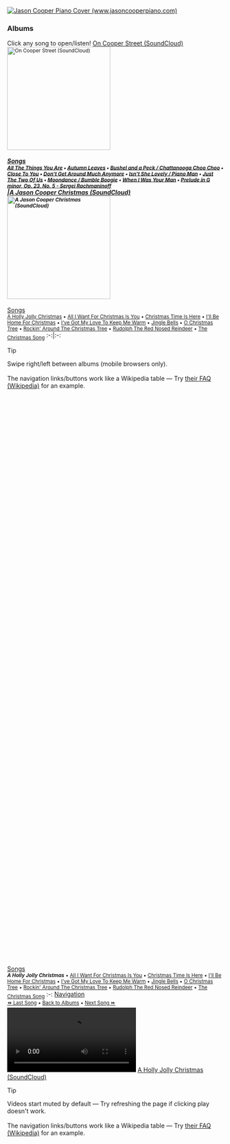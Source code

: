 <a href="https://www.jasoncooperpiano.com"><img src="https://github.com/user-attachments/assets/de1dc0ea-97a3-40aa-a027-ad44b7af9302" alt="Jason Cooper Piano Cover (www.jasoncooperpiano.com)"></a>
### Albums
Click any song to open/listen!
[On Cooper Street (SoundCloud)](https://soundcloud.com/jasoncooperpiano/sets/oncooperstreet?si=fcbfbf98b6b3425ab954d63016038917&utm_source=clipboard&utm_medium=text&utm_campaign=social_sharing)<br/><sub><a href="https://soundcloud.com/jasoncooperpiano/sets/oncooperstreet?si=fcbfbf98b6b3425ab954d63016038917&utm_source=clipboard&utm_medium=text&utm_campaign=social_sharing"><img src="https://github.com/user-attachments/assets/687f88f0-46ca-47cd-8238-8a55642fe7be" alt="On Cooper Street (SoundCloud)" style="width:240px;height:240px;"></a></sub><br/><sup>_______________________________________________</sup><br/><ins>Songs</ins><br/><sub>[All The Things You Are](#all-the-things-you-are) • [Autumn Leaves](#autumn-leaves) • [Bushel and a Peck / Chattanooga Choo Choo](#bushel-and-a-peck-chattanooga-choo-choo) • [Close To You](#close-to-you) • [Don't Get Around Much Anymore](#dont-get-around-much-anymore) • [Isn't She Lovely / Piano Man](#isnt-she-lovely-piano-man) • [Just The Two Of Us](#just-the-two-of-us) • [Moondance / Bumble Boogie](#moondance-bumble-boogie) • [When I Was Your Man](#when-i-was-your-man) • [Prelude in G minor, Op. 23, No. 5 - Sergei Rachmaninoff](#rachmaninoff)</sub><br/>|[A Jason Cooper Christmas (SoundCloud)](https://soundcloud.com/jasoncooperpiano/sets/ajasoncooperchristmas?si=ef5b0c1a4bb44e05855c37c80a20ac9a&utm_source=clipboard&utm_medium=text&utm_campaign=social_sharing)<br/><sub><a href="https://soundcloud.com/jasoncooperpiano/sets/ajasoncooperchristmas?si=ef5b0c1a4bb44e05855c37c80a20ac9a&utm_source=clipboard&utm_medium=text&utm_campaign=social_sharing"><img src="https://github.com/user-attachments/assets/2e508715-ea33-43ec-9d67-68cd13c35f2a" alt="A Jason Cooper Christmas (SoundCloud)" style="width:240px;height:240px;"></a></sub><br/><sup>_______________________________________________</sup><br/><ins>Songs</ins><br/><sub>[A Holly Jolly Christmas](#a-holly-jolly-christmas) • [All I Want For Christmas Is You](#all-i-want-for-christmas-is-you) • [Christmas Time Is Here](#christmas-time-is-here) • [I'll Be Home For Christmas](#ill-be-home-for-christmas) • [I've Got My Love To Keep Me Warm](#ive-got-my-love-to-keep-me-warm) • [Jingle Bells](#jingle-bells) • [O Christmas Tree](#o-christmas-tree) • [Rockin' Around The Christmas Tree](#rockin-around-the-christmas-tree) • [Rudolph The Red Nosed Reindeer](#rudolph-the-red-nosed-reindeer) • [The Christmas Song](#the-christmas-song)</sub>
:-:|:-:

> [!TIP]
> Swipe right/left between albums (mobile browsers only).<br/><br/>The navigation links/buttons work like a Wikipedia table — Try [their FAQ (Wikipedia)](https://en.wikipedia.org/wiki/Wikipedia:FAQ) for an example.

<br/><br/><br/><br/><br/><br/><br/><br/><br/><br/><br/><br/><br/><br/><br/><br/><br/><br/><br/><br/><br/><br/><br/><br/><br/><br/><br/><br/><br/><br/><br/><br/><br/><br/><br/><br/><br/><br/><br/><br/><br/><br/><br/><br/><br/><br/><br/><br/><br/><br/><br/><br/><br/><br/><br/><br/><br/><br/><br/><br/><br/><br/><br/><br/><br/><br/><br/><br/><br/><br/><br/><br/><br/><br/><br/><br/><br/><br/>
<a name="a-holly-jolly-christmas"></a><ins>Songs</ins><br/><sub>***A Holly Jolly Christmas*** • [All I Want For Christmas Is You](#all-i-want-for-christmas-is-you) • [Christmas Time Is Here](#christmas-time-is-here) • [I'll Be Home For Christmas](#ill-be-home-for-christmas) • [I've Got My Love To Keep Me Warm](#ive-got-my-love-to-keep-me-warm) • [Jingle Bells](#jingle-bells) • [O Christmas Tree](#o-christmas-tree) • [Rockin' Around The Christmas Tree](#rockin-around-the-christmas-tree) • [Rudolph The Red Nosed Reindeer](#rudolph-the-red-nosed-reindeer) • [The Christmas Song](#the-christmas-song)</sub>
:-:
<ins>Navigation</ins><br/><sub>[:rewind: Last Song](#the-christmas-song) • [Back to Albums](#albums) • [Next Song :fast_forward:](#all-i-want-for-christmas-is-you)</sub><br/><video src='https://github.com/user-attachments/assets/c2ef5102-6511-49ec-aaaa-11134c63692a'></video>
[A Holly Jolly Christmas (SoundCloud)](https://soundcloud.com/jasoncooperpiano/a-holly-jolly-christmas?in=jasoncooperpiano/sets/ajasoncooperchristmas&si=0ec70b1fc5c34dbb8e876b60ff0118a6&utm_source=clipboard&utm_medium=text&utm_campaign=social_sharing)

> [!TIP]
> Videos start muted by default — Try refreshing the page if clicking play doesn't work.<br/><br/>The navigation links/buttons work like a Wikipedia table — Try [their FAQ (Wikipedia)](https://en.wikipedia.org/wiki/Wikipedia:FAQ) for an example.

<br/><br/><br/><br/><br/><br/><br/><br/><br/><br/><br/><br/><br/><br/><br/><br/><br/><br/><br/><br/><br/><br/><br/><br/><br/><br/><br/><br/><br/><br/><br/><br/><br/><br/><br/><br/><br/><br/><br/><br/><br/><br/><br/><br/><br/><br/><br/><br/><br/><br/><br/><br/><br/><br/><br/><br/><br/><br/><br/><br/><br/><br/><br/><br/><br/><br/><br/><br/><br/><br/><br/><br/><br/><br/><br/><br/><br/><br/>
<a name="all-i-want-for-christmas-is-you"></a><ins>Songs</ins><br/><sub>[A Holly Jolly Christmas](#a-holly-jolly-christmas) • ***All I Want For Christmas Is You*** • [Christmas Time Is Here](#christmas-time-is-here) • [I'll Be Home For Christmas](#ill-be-home-for-christmas) • [I've Got My Love To Keep Me Warm](#ive-got-my-love-to-keep-me-warm) • [Jingle Bells](#jingle-bells) • [O Christmas Tree](#o-christmas-tree) • [Rockin' Around The Christmas Tree](#rockin-around-the-christmas-tree) • [Rudolph The Red Nosed Reindeer](#rudolph-the-red-nosed-reindeer) • [The Christmas Song](#the-christmas-song)</sub>
:-:
<ins>Navigation</ins><br/><sub>[:rewind: Last Song](#a-holly-jolly-christmas) • [Back to Albums](#albums) • [Next Song :fast_forward:](#christmas-time-is-here)</sub><br/><video src='https://github.com/user-attachments/assets/56ff5712-cb74-453f-ad19-134d5ca39e8f'></video>
[All I Want For Christmas Is You (SoundCloud)](https://soundcloud.com/jasoncooperpiano/all-i-want-for-christmas-is-you?in=jasoncooperpiano/sets/ajasoncooperchristmas&si=5a3f4a6889854e8db869e38a70898ddb&utm_source=clipboard&utm_medium=text&utm_campaign=social_sharing)

> [!TIP]
> Videos start muted by default — Try refreshing the page if clicking play doesn't work.<br/><br/>The navigation links/buttons work like a Wikipedia table — Try [their FAQ (Wikipedia)](https://en.wikipedia.org/wiki/Wikipedia:FAQ) for an example.

<br/><br/><br/><br/><br/><br/><br/><br/><br/><br/><br/><br/><br/><br/><br/><br/><br/><br/><br/><br/><br/><br/><br/><br/><br/><br/><br/><br/><br/><br/><br/><br/><br/><br/><br/><br/><br/><br/><br/><br/><br/><br/><br/><br/><br/><br/><br/><br/><br/><br/><br/><br/><br/><br/><br/><br/><br/><br/><br/><br/><br/><br/><br/><br/><br/><br/><br/><br/><br/><br/><br/><br/><br/><br/><br/><br/><br/><br/>
<a name="christmas-time-is-here"></a><ins>Songs</ins><br/><sub>[A Holly Jolly Christmas](#a-holly-jolly-christmas) • [All I Want For Christmas Is You](#all-i-want-for-christmas-is-you) • ***Christmas Time Is Here*** • [I'll Be Home For Christmas](#ill-be-home-for-christmas) • [I've Got My Love To Keep Me Warm](#ive-got-my-love-to-keep-me-warm) • [Jingle Bells](#jingle-bells) • [O Christmas Tree](#o-christmas-tree) • [Rockin' Around The Christmas Tree](#rockin-around-the-christmas-tree) • [Rudolph The Red Nosed Reindeer](#rudolph-the-red-nosed-reindeer) • [The Christmas Song](#the-christmas-song)</sub>
:-:
<ins>Navigation</ins><br/><sub>[:rewind: Last Song](#all-i-want-for-christmas-is-you) • [Back to Albums](#albums) • [Next Song :fast_forward:](#ill-be-home-for-christmas)</sub><br/><video src='https://github.com/user-attachments/assets/fdf24635-69c3-4cb2-bd01-3ed6889d2af7'></video>
[Christmas Time Is Here (SoundCloud)](https://soundcloud.com/jasoncooperpiano/christmas-time-is-here?in=jasoncooperpiano/sets/ajasoncooperchristmas&si=4801298bc61e46ff98dd4e9991f07f1e&utm_source=clipboard&utm_medium=text&utm_campaign=social_sharing)

> [!TIP]
> Videos start muted by default — Try refreshing the page if clicking play doesn't work.<br/><br/>The navigation links/buttons work like a Wikipedia table — Try [their FAQ (Wikipedia)](https://en.wikipedia.org/wiki/Wikipedia:FAQ) for an example.

<br/><br/><br/><br/><br/><br/><br/><br/><br/><br/><br/><br/><br/><br/><br/><br/><br/><br/><br/><br/><br/><br/><br/><br/><br/><br/><br/><br/><br/><br/><br/><br/><br/><br/><br/><br/><br/><br/><br/><br/><br/><br/><br/><br/><br/><br/><br/><br/><br/><br/><br/><br/><br/><br/><br/><br/><br/><br/><br/><br/><br/><br/><br/><br/><br/><br/><br/><br/><br/><br/><br/><br/><br/><br/><br/><br/><br/><br/>
<a name="ill-be-home-for-christmas"></a><ins>Songs</ins><br/><sub>[A Holly Jolly Christmas](#a-holly-jolly-christmas) • [All I Want For Christmas Is You](#all-i-want-for-christmas-is-you) • [Christmas Time Is Here](#christmas-time-is-here) • ***I'll Be Home For Christmas*** • [I've Got My Love To Keep Me Warm](#ive-got-my-love-to-keep-me-warm) • [Jingle Bells](#jingle-bells) • [O Christmas Tree](#o-christmas-tree) • [Rockin' Around The Christmas Tree](#rockin-around-the-christmas-tree) • [Rudolph The Red Nosed Reindeer](#rudolph-the-red-nosed-reindeer) • [The Christmas Song](#the-christmas-song)</sub>
:-:
<ins>Navigation</ins><br/><sub>[:rewind: Last Song](#christmas-time-is-here) • [Back to Albums](#albums) • [Next Song :fast_forward:](#ive-got-my-love-to-keep-me-warm)</sub><br/><video src='https://github.com/user-attachments/assets/3ff109f0-bb0d-4628-9771-3026ab102169'></video>
[I'll Be Home For Christmas (SoundCloud)](https://soundcloud.com/jasoncooperpiano/ill-be-home-for-christmas?in=jasoncooperpiano/sets/ajasoncooperchristmas&si=063114f072e344c09b4aa560ca01b970&utm_source=clipboard&utm_medium=text&utm_campaign=social_sharing)

> [!TIP]
> Videos start muted by default — Try refreshing the page if clicking play doesn't work.<br/><br/>The navigation links/buttons work like a Wikipedia table — Try [their FAQ (Wikipedia)](https://en.wikipedia.org/wiki/Wikipedia:FAQ) for an example.

<br/><br/><br/><br/><br/><br/><br/><br/><br/><br/><br/><br/><br/><br/><br/><br/><br/><br/><br/><br/><br/><br/><br/><br/><br/><br/><br/><br/><br/><br/><br/><br/><br/><br/><br/><br/><br/><br/><br/><br/><br/><br/><br/><br/><br/><br/><br/><br/><br/><br/><br/><br/><br/><br/><br/><br/><br/><br/><br/><br/><br/><br/><br/><br/><br/><br/><br/><br/><br/><br/><br/><br/><br/><br/><br/><br/><br/><br/>
<a name="ive-got-my-love-to-keep-me-warm"></a><ins>Songs</ins><br/><sub>[A Holly Jolly Christmas](#a-holly-jolly-christmas) • [All I Want For Christmas Is You](#all-i-want-for-christmas-is-you) • [Christmas Time Is Here](#christmas-time-is-here) • [I'll Be Home For Christmas](#ill-be-home-for-christmas) • ***I've Got My Love To Keep Me Warm*** • [Jingle Bells](#jingle-bells) • [O Christmas Tree](#o-christmas-tree) • [Rockin' Around The Christmas Tree](#rockin-around-the-christmas-tree) • [Rudolph The Red Nosed Reindeer](#rudolph-the-red-nosed-reindeer) • [The Christmas Song](#the-christmas-song)</sub>
:-:
<ins>Navigation</ins><br/><sub>[:rewind: Last Song](#ill-be-home-for-christmas) • [Back to Albums](#albums) • [Next Song :fast_forward:](#jingle-bells)</sub><br/><video src='https://github.com/user-attachments/assets/d403c14f-9fe7-4fa9-aa1f-7e4d1b62ce9d'></video>
[I've Got My Love To Keep Me Warm (SoundCloud)](https://soundcloud.com/jasoncooperpiano/ive-got-my-love-to-keep-me-warm?in=jasoncooperpiano/sets/ajasoncooperchristmas&si=712cdb3e912046c986e7f8c508a49c5a&utm_source=clipboard&utm_medium=text&utm_campaign=social_sharing)

> [!TIP]
> Videos start muted by default — Try refreshing the page if clicking play doesn't work.<br/><br/>The navigation links/buttons work like a Wikipedia table — Try [their FAQ (Wikipedia)](https://en.wikipedia.org/wiki/Wikipedia:FAQ) for an example.

<br/><br/><br/><br/><br/><br/><br/><br/><br/><br/><br/><br/><br/><br/><br/><br/><br/><br/><br/><br/><br/><br/><br/><br/><br/><br/><br/><br/><br/><br/><br/><br/><br/><br/><br/><br/><br/><br/><br/><br/><br/><br/><br/><br/><br/><br/><br/><br/><br/><br/><br/><br/><br/><br/><br/><br/><br/><br/><br/><br/><br/><br/><br/><br/><br/><br/><br/><br/><br/><br/><br/><br/><br/><br/><br/><br/><br/><br/>
<a name="jingle-bells"></a><ins>Songs</ins><br/><sub>[A Holly Jolly Christmas](#a-holly-jolly-christmas) • [All I Want For Christmas Is You](#all-i-want-for-christmas-is-you) • [Christmas Time Is Here](#christmas-time-is-here) • [I'll Be Home For Christmas](#ill-be-home-for-christmas) • [I've Got My Love To Keep Me Warm](#ive-got-my-love-to-keep-me-warm) • ***Jingle Bells*** • [O Christmas Tree](#o-christmas-tree) • [Rockin' Around The Christmas Tree](#rockin-around-the-christmas-tree) • [Rudolph The Red Nosed Reindeer](#rudolph-the-red-nosed-reindeer) • [The Christmas Song](#the-christmas-song)</sub>
:-:
<ins>Navigation</ins><br/><sub>[:rewind: Last Song](#ive-got-my-love-to-keep-me-warm) • [Back to Albums](#albums) • [Next Song :fast_forward:](#o-christmas-tree)</sub><br/><video src='https://github.com/user-attachments/assets/5d422d25-9203-4d19-8668-a74b4c071882'></video>
[Jingle Bells (SoundCloud)](https://soundcloud.com/jasoncooperpiano/jingle-bells?in=jasoncooperpiano/sets/ajasoncooperchristmas&si=1cce4d09a22745009ebe38d6707046f3&utm_source=clipboard&utm_medium=text&utm_campaign=social_sharing)

> [!TIP]
> Videos start muted by default — Try refreshing the page if clicking play doesn't work.<br/><br/>The navigation links/buttons work like a Wikipedia table — Try [their FAQ (Wikipedia)](https://en.wikipedia.org/wiki/Wikipedia:FAQ) for an example.

<br/><br/><br/><br/><br/><br/><br/><br/><br/><br/><br/><br/><br/><br/><br/><br/><br/><br/><br/><br/><br/><br/><br/><br/><br/><br/><br/><br/><br/><br/><br/><br/><br/><br/><br/><br/><br/><br/><br/><br/><br/><br/><br/><br/><br/><br/><br/><br/><br/><br/><br/><br/><br/><br/><br/><br/><br/><br/><br/><br/><br/><br/><br/><br/><br/><br/><br/><br/><br/><br/><br/><br/><br/><br/><br/><br/><br/><br/>
<a name="o-christmas-tree"></a><ins>Songs</ins><br/><sub>[A Holly Jolly Christmas](#a-holly-jolly-christmas) • [All I Want For Christmas Is You](#all-i-want-for-christmas-is-you) • [Christmas Time Is Here](#christmas-time-is-here) • [I'll Be Home For Christmas](#ill-be-home-for-christmas) • [I've Got My Love To Keep Me Warm](#ive-got-my-love-to-keep-me-warm) • [Jingle Bells](#jingle-bells) • ***O Christmas Tree*** • [Rockin' Around The Christmas Tree](#rockin-around-the-christmas-tree) • [Rudolph The Red Nosed Reindeer](#rudolph-the-red-nosed-reindeer) • [The Christmas Song](#the-christmas-song)</sub>
:-:
<ins>Navigation</ins><br/><sub>[:rewind: Last Song](#jingle-bells) • [Back to Albums](#albums) • [Next Song :fast_forward:](#rockin-around-the-christmas-tree)</sub><br/><video src='https://github.com/user-attachments/assets/df98555e-9ae1-43a6-a043-3719cc046511'></video>
[O Christmas Tree (SoundCloud)](https://soundcloud.com/jasoncooperpiano/o-christmas-tree?in=jasoncooperpiano/sets/ajasoncooperchristmas&si=3d78226dc8a8435ab6ecb262362e8be0&utm_source=clipboard&utm_medium=text&utm_campaign=social_sharing)

> [!TIP]
> Videos start muted by default — Try refreshing the page if clicking play doesn't work.<br/><br/>The navigation links/buttons work like a Wikipedia table — Try [their FAQ (Wikipedia)](https://en.wikipedia.org/wiki/Wikipedia:FAQ) for an example.

<br/><br/><br/><br/><br/><br/><br/><br/><br/><br/><br/><br/><br/><br/><br/><br/><br/><br/><br/><br/><br/><br/><br/><br/><br/><br/><br/><br/><br/><br/><br/><br/><br/><br/><br/><br/><br/><br/><br/><br/><br/><br/><br/><br/><br/><br/><br/><br/><br/><br/><br/><br/><br/><br/><br/><br/><br/><br/><br/><br/><br/><br/><br/><br/><br/><br/><br/><br/><br/><br/><br/><br/><br/><br/><br/><br/><br/><br/>
<a name="rockin-around-the-christmas-tree"></a><ins>Songs</ins><br/><sub>[A Holly Jolly Christmas](#a-holly-jolly-christmas) • [All I Want For Christmas Is You](#all-i-want-for-christmas-is-you) • [Christmas Time Is Here](#christmas-time-is-here) • [I'll Be Home For Christmas](#ill-be-home-for-christmas) • [I've Got My Love To Keep Me Warm](#ive-got-my-love-to-keep-me-warm) • [Jingle Bells](#jingle-bells) • [O Christmas Tree](#o-christmas-tree) • ***Rockin' Around The Christmas Tree*** • [Rudolph The Red Nosed Reindeer](#rudolph-the-red-nosed-reindeer) • [The Christmas Song](#the-christmas-song)</sub>
:-:
<ins>Navigation</ins><br/><sub>[:rewind: Last Song](#o-christmas-tree) • [Back to Albums](#albums) • [Next Song :fast_forward:](#rudolph-the-red-nosed-reindeer)</sub><br/><video src='https://github.com/user-attachments/assets/df30b815-8ad8-45c4-a4b6-00ee61667d74'></video>
[Rockin' Around The Christmas Tree (SoundCloud)](https://soundcloud.com/jasoncooperpiano/rockin-around-the-christmas-tree?in=jasoncooperpiano/sets/ajasoncooperchristmas&si=04aaadf2be52422383653dd65c5ff6f0&utm_source=clipboard&utm_medium=text&utm_campaign=social_sharing)

> [!TIP]
> Videos start muted by default — Try refreshing the page if clicking play doesn't work.<br/><br/>The navigation links/buttons work like a Wikipedia table — Try [their FAQ (Wikipedia)](https://en.wikipedia.org/wiki/Wikipedia:FAQ) for an example.

<br/><br/><br/><br/><br/><br/><br/><br/><br/><br/><br/><br/><br/><br/><br/><br/><br/><br/><br/><br/><br/><br/><br/><br/><br/><br/><br/><br/><br/><br/><br/><br/><br/><br/><br/><br/><br/><br/><br/><br/><br/><br/><br/><br/><br/><br/><br/><br/><br/><br/><br/><br/><br/><br/><br/><br/><br/><br/><br/><br/><br/><br/><br/><br/><br/><br/><br/><br/><br/><br/><br/><br/><br/><br/><br/><br/><br/><br/>
<a name="rudolph-the-red-nosed-reindeer"></a><ins>Songs</ins><br/><sub>[A Holly Jolly Christmas](#a-holly-jolly-christmas) • [All I Want For Christmas Is You](#all-i-want-for-christmas-is-you) • [Christmas Time Is Here](#christmas-time-is-here) • [I'll Be Home For Christmas](#ill-be-home-for-christmas) • [I've Got My Love To Keep Me Warm](#ive-got-my-love-to-keep-me-warm) • [Jingle Bells](#jingle-bells) • [O Christmas Tree](#o-christmas-tree) • [Rockin' Around The Christmas Tree](#rockin-around-the-christmas-tree) • ***Rudolph The Red Nosed Reindeer*** • [The Christmas Song](#the-christmas-song)</sub>
:-:
<ins>Navigation</ins><br/><sub>[:rewind: Last Song](#rockin-around-the-christmas-tree) • [Back to Albums](#albums) • [Next Song :fast_forward:](#the-christmas-song)</sub><br/><video src='https://github.com/user-attachments/assets/893d8555-b281-4230-9b61-63f859c3dfe2'></video>
[Rudolph The Red Nosed Reindeer (SoundCloud)](https://soundcloud.com/jasoncooperpiano/rudolph-the-red-nosed-reindeer?in=jasoncooperpiano/sets/ajasoncooperchristmas&si=0d8d93f53fb8491591636b50e1b30274&utm_source=clipboard&utm_medium=text&utm_campaign=social_sharing)

> [!TIP]
> Videos start muted by default — Try refreshing the page if clicking play doesn't work.<br/><br/>The navigation links/buttons work like a Wikipedia table — Try [their FAQ (Wikipedia)](https://en.wikipedia.org/wiki/Wikipedia:FAQ) for an example.

<br/><br/><br/><br/><br/><br/><br/><br/><br/><br/><br/><br/><br/><br/><br/><br/><br/><br/><br/><br/><br/><br/><br/><br/><br/><br/><br/><br/><br/><br/><br/><br/><br/><br/><br/><br/><br/><br/><br/><br/><br/><br/><br/><br/><br/><br/><br/><br/><br/><br/><br/><br/><br/><br/><br/><br/><br/><br/><br/><br/><br/><br/><br/><br/><br/><br/><br/><br/><br/><br/><br/><br/><br/><br/><br/><br/><br/><br/>
<a name="the-christmas-song"></a><ins>Songs</ins><br/><sub>[A Holly Jolly Christmas](#a-holly-jolly-christmas) • [All I Want For Christmas Is You](#all-i-want-for-christmas-is-you) • [Christmas Time Is Here](#christmas-time-is-here) • [I'll Be Home For Christmas](#ill-be-home-for-christmas) • [I've Got My Love To Keep Me Warm](#ive-got-my-love-to-keep-me-warm) • [Jingle Bells](#jingle-bells) • [O Christmas Tree](#o-christmas-tree) • [Rockin' Around The Christmas Tree](#rockin-around-the-christmas-tree) • [Rudolph The Red Nosed Reindeer](#rudolph-the-red-nosed-reindeer) • ***The Christmas Song***</sub>
:-:
<ins>Navigation</ins><br/><sub>[:rewind: Last Song](#rudolph-the-red-nosed-reindeer) • [Back to Albums](#albums) • [Next Song :fast_forward:](#a-holly-jolly-christmas)</sub><br/><video src='https://github.com/user-attachments/assets/584cce1c-337f-4196-ae44-e8d18fbc4915'></video>
[The Christmas Song (SoundCloud)](https://soundcloud.com/jasoncooperpiano/the-christmas-song?in=jasoncooperpiano/sets/ajasoncooperchristmas&si=fada607297284968a22df33eb6ba098c&utm_source=clipboard&utm_medium=text&utm_campaign=social_sharing)

> [!TIP]
> Videos start muted by default — Try refreshing the page if clicking play doesn't work.<br/><br/>The navigation links/buttons work like a Wikipedia table — Try [their FAQ (Wikipedia)](https://en.wikipedia.org/wiki/Wikipedia:FAQ) for an example.

<br/><br/><br/><br/><br/><br/><br/><br/><br/><br/><br/><br/><br/><br/><br/><br/><br/><br/><br/><br/><br/><br/><br/><br/><br/><br/><br/><br/><br/><br/><br/><br/><br/><br/><br/><br/><br/><br/><br/><br/><br/><br/><br/><br/><br/><br/><br/><br/><br/><br/><br/><br/><br/><br/><br/><br/><br/><br/><br/><br/><br/><br/><br/><br/><br/><br/><br/><br/><br/><br/><br/><br/><br/><br/><br/><br/><br/><br/>
<a name="all-the-things-you-are"></a><ins>Songs</ins><br/><sub>***All The Things You Are*** • [Autumn Leaves](#autumn-leaves) • [Bushel and a Peck / Chattanooga Choo Choo](#bushel-and-a-peck-chattanooga-choo-choo) • [Close To You](#close-to-you) • [Don't Get Around Much Anymore](#dont-get-around-much-anymore) • [Isn't She Lovely / Piano Man](#isnt-she-lovely-piano-man) • [Just The Two Of Us](#just-the-two-of-us) • [Moondance / Bumble Boogie](#moondance-bumble-boogie) • [When I Was Your Man](#when-i-was-your-man) • [Prelude in G minor, Op. 23, No. 5 - Sergei Rachmaninoff](#rachmaninoff)</sub>
:-:
<ins>Navigation</ins><br/><sub>[:rewind: Last Song](#rachmaninoff) • [Back to Albums](#albums) • [Next Song :fast_forward:](#autumn-leaves)</sub><br/><video src='https://github.com/user-attachments/assets/dc2b410f-957a-436b-98d0-12bc27f91a72'></video>
[All The Things You Are (SoundCloud)](https://soundcloud.com/jasoncooperpiano/all-the-things-you-are?in=jasoncooperpiano/sets/oncooperstreet&si=36c19395abbf498c8ea4e92fee684842&utm_source=clipboard&utm_medium=text&utm_campaign=social_sharing)

> [!TIP]
> Videos start muted by default — Try refreshing the page if clicking play doesn't work.<br/><br/>The navigation links/buttons work like a Wikipedia table — Try [their FAQ (Wikipedia)](https://en.wikipedia.org/wiki/Wikipedia:FAQ) for an example.

<br/><br/><br/><br/><br/><br/><br/><br/><br/><br/><br/><br/><br/><br/><br/><br/><br/><br/><br/><br/><br/><br/><br/><br/><br/><br/><br/><br/><br/><br/><br/><br/><br/><br/><br/><br/><br/><br/><br/><br/><br/><br/><br/><br/><br/><br/><br/><br/><br/><br/><br/><br/><br/><br/><br/><br/><br/><br/><br/><br/><br/><br/><br/><br/><br/><br/><br/><br/><br/><br/><br/><br/><br/><br/><br/><br/><br/><br/>
<a name="autumn-leaves"></a><ins>Songs</ins><br/><sub>[All The Things You Are](#all-the-things-you-are) • ***Autumn Leaves*** • [Bushel and a Peck / Chattanooga Choo Choo](#bushel-and-a-peck-chattanooga-choo-choo) • [Close To You](#close-to-you) • [Don't Get Around Much Anymore](#dont-get-around-much-anymore) • [Isn't She Lovely / Piano Man](#isnt-she-lovely-piano-man) • [Just The Two Of Us](#just-the-two-of-us) • [Moondance / Bumble Boogie](#moondance-bumble-boogie) • [When I Was Your Man](#when-i-was-your-man) • [Prelude in G minor, Op. 23, No. 5 - Sergei Rachmaninoff](#rachmaninoff)</sub>
:-:
<ins>Navigation</ins><br/><sub>[:rewind: Last Song](#all-the-things-you-are) • [Back to Albums](#albums) • [Next Song :fast_forward:](#bushel-and-a-peck-chattanooga-choo-choo)</sub><br/><video src='https://github.com/user-attachments/assets/6011599a-4487-49fa-a09b-60ec2ba0ca1a'></video>
[Autumn Leaves (SoundCloud)](https://soundcloud.com/jasoncooperpiano/autumn-leaves?in=jasoncooperpiano/sets/oncooperstreet&si=ff9b557154ba45eaa97e1d454468882e&utm_source=clipboard&utm_medium=text&utm_campaign=social_sharing)

> [!TIP]
> Videos start muted by default — Try refreshing the page if clicking play doesn't work.<br/><br/>The navigation links/buttons work like a Wikipedia table — Try [their FAQ (Wikipedia)](https://en.wikipedia.org/wiki/Wikipedia:FAQ) for an example.

<br/><br/><br/><br/><br/><br/><br/><br/><br/><br/><br/><br/><br/><br/><br/><br/><br/><br/><br/><br/><br/><br/><br/><br/><br/><br/><br/><br/><br/><br/><br/><br/><br/><br/><br/><br/><br/><br/><br/><br/><br/><br/><br/><br/><br/><br/><br/><br/><br/><br/><br/><br/><br/><br/><br/><br/><br/><br/><br/><br/><br/><br/><br/><br/><br/><br/><br/><br/><br/><br/><br/><br/><br/><br/><br/><br/><br/><br/>
<a name="bushel-and-a-peck-chattanooga-choo-choo"></a><ins>Songs</ins><br/><sub>[All The Things You Are](#all-the-things-you-are) • [Autumn Leaves](#autumn-leaves) • ***Bushel and a Peck / Chattanooga Choo Choo*** • [Close To You](#close-to-you) • [Don't Get Around Much Anymore](#dont-get-around-much-anymore) • [Isn't She Lovely / Piano Man](#isnt-she-lovely-piano-man) • [Just The Two Of Us](#just-the-two-of-us) • [Moondance / Bumble Boogie](#moondance-bumble-boogie) • [When I Was Your Man](#when-i-was-your-man) • [Prelude in G minor, Op. 23, No. 5 - Sergei Rachmaninoff](#rachmaninoff)</sub>
:-:
<ins>Navigation</ins><br/><sub>[:rewind: Last Song](#autumn-leaves) • [Back to Albums](#albums) • [Next Song :fast_forward:](#close-to-you)</sub><br/><video src='https://github.com/user-attachments/assets/2a2dde8f-970a-4c6e-9543-bdf75d048210'></video>
[Bushel and a Peck / Chattanooga Choo Choo (SoundCloud)](https://soundcloud.com/jasoncooperpiano/bushel-and-a-peck-chattanooga-choo-choo?in=jasoncooperpiano/sets/oncooperstreet&si=1facad5141654eaf92ff7d72dfd77e16&utm_source=clipboard&utm_medium=text&utm_campaign=social_sharing)

> [!TIP]
> Videos start muted by default — Try refreshing the page if clicking play doesn't work.<br/><br/>The navigation links/buttons work like a Wikipedia table — Try [their FAQ (Wikipedia)](https://en.wikipedia.org/wiki/Wikipedia:FAQ) for an example.

<br/><br/><br/><br/><br/><br/><br/><br/><br/><br/><br/><br/><br/><br/><br/><br/><br/><br/><br/><br/><br/><br/><br/><br/><br/><br/><br/><br/><br/><br/><br/><br/><br/><br/><br/><br/><br/><br/><br/><br/><br/><br/><br/><br/><br/><br/><br/><br/><br/><br/><br/><br/><br/><br/><br/><br/><br/><br/><br/><br/><br/><br/><br/><br/><br/><br/><br/><br/><br/><br/><br/><br/><br/><br/><br/><br/><br/><br/>
<a name="close-to-you"></a><ins>Songs</ins><br/><sub>[All The Things You Are](#all-the-things-you-are) • [Autumn Leaves](#autumn-leaves) • [Bushel and a Peck / Chattanooga Choo Choo](#bushel-and-a-peck-chattanooga-choo-choo) • ***Close To You*** • [Don't Get Around Much Anymore](#dont-get-around-much-anymore) • [Isn't She Lovely / Piano Man](#isnt-she-lovely-piano-man) • [Just The Two Of Us](#just-the-two-of-us) • [Moondance / Bumble Boogie](#moondance-bumble-boogie) • [When I Was Your Man](#when-i-was-your-man) • [Prelude in G minor, Op. 23, No. 5 - Sergei Rachmaninoff](#rachmaninoff)</sub>
:-:
<ins>Navigation</ins><br/><sub>[:rewind: Last Song](#bushel-and-a-peck-chattanooga-choo-choo) • [Back to Albums](#albums) • [Next Song :fast_forward:](#dont-get-around-much-anymore)</sub><br/><video src='https://github.com/user-attachments/assets/50451d06-e9bf-482d-8d1d-d6617de4c51b'></video>
[Close To You (SoundCloud)](https://soundcloud.com/jasoncooperpiano/close-to-you?in=jasoncooperpiano/sets/oncooperstreet&si=a13995cfe5af421688dd093d3f064a50&utm_source=clipboard&utm_medium=text&utm_campaign=social_sharing)

> [!TIP]
> Videos start muted by default — Try refreshing the page if clicking play doesn't work.<br/><br/>The navigation links/buttons work like a Wikipedia table — Try [their FAQ (Wikipedia)](https://en.wikipedia.org/wiki/Wikipedia:FAQ) for an example.

<br/><br/><br/><br/><br/><br/><br/><br/><br/><br/><br/><br/><br/><br/><br/><br/><br/><br/><br/><br/><br/><br/><br/><br/><br/><br/><br/><br/><br/><br/><br/><br/><br/><br/><br/><br/><br/><br/><br/><br/><br/><br/><br/><br/><br/><br/><br/><br/><br/><br/><br/><br/><br/><br/><br/><br/><br/><br/><br/><br/><br/><br/><br/><br/><br/><br/><br/><br/><br/><br/><br/><br/><br/><br/><br/><br/><br/><br/>
<a name="dont-get-around-much-anymore"></a><ins>Songs</ins><br/><sub>[All The Things You Are](#all-the-things-you-are) • [Autumn Leaves](#autumn-leaves) • [Bushel and a Peck / Chattanooga Choo Choo](#bushel-and-a-peck-chattanooga-choo-choo) • [Close To You](#close-to-you) • ***Don't Get Around Much Anymore*** • [Isn't She Lovely / Piano Man](#isnt-she-lovely-piano-man) • [Just The Two Of Us](#just-the-two-of-us) • [Moondance / Bumble Boogie](#moondance-bumble-boogie) • [When I Was Your Man](#when-i-was-your-man) • [Prelude in G minor, Op. 23, No. 5 - Sergei Rachmaninoff](#rachmaninoff)</sub>
:-:
<ins>Navigation</ins><br/><sub>[:rewind: Last Song](#close-to-you) • [Back to Albums](#albums) • [Next Song :fast_forward:](#isnt-she-lovely-piano-man)</sub><br/><video src='https://github.com/user-attachments/assets/2c82af8c-eb79-4a83-839e-e7e78adeeaff'></video>
[Don't Get Around Much Anymore (SoundCloud)](https://soundcloud.com/jasoncooperpiano/dont-get-around-much-anymore?in=jasoncooperpiano/sets/oncooperstreet&si=d3b78d98dbac4e968f4e46cafe784b9c&utm_source=clipboard&utm_medium=text&utm_campaign=social_sharing)

> [!TIP]
> Videos start muted by default — Try refreshing the page if clicking play doesn't work.<br/><br/>The navigation links/buttons work like a Wikipedia table — Try [their FAQ (Wikipedia)](https://en.wikipedia.org/wiki/Wikipedia:FAQ) for an example.

<br/><br/><br/><br/><br/><br/><br/><br/><br/><br/><br/><br/><br/><br/><br/><br/><br/><br/><br/><br/><br/><br/><br/><br/><br/><br/><br/><br/><br/><br/><br/><br/><br/><br/><br/><br/><br/><br/><br/><br/><br/><br/><br/><br/><br/><br/><br/><br/><br/><br/><br/><br/><br/><br/><br/><br/><br/><br/><br/><br/><br/><br/><br/><br/><br/><br/><br/><br/><br/><br/><br/><br/><br/><br/><br/><br/><br/><br/>
<a name="isnt-she-lovely-piano-man"></a><ins>Songs</ins><br/><sub>[All The Things You Are](#all-the-things-you-are) • [Autumn Leaves](#autumn-leaves) • [Bushel and a Peck / Chattanooga Choo Choo](#bushel-and-a-peck-chattanooga-choo-choo) • [Close To You](#close-to-you) • [Don't Get Around Much Anymore](#dont-get-around-much-anymore) • ***Isn't She Lovely / Piano Man*** • [Just The Two Of Us](#just-the-two-of-us) • [Moondance / Bumble Boogie](#moondance-bumble-boogie) • [When I Was Your Man](#when-i-was-your-man) • [Prelude in G minor, Op. 23, No. 5 - Sergei Rachmaninoff](#rachmaninoff)</sub>
:-:
<ins>Navigation</ins><br/><sub>[:rewind: Last Song](#dont-get-around-much-anymore) • [Back to Albums](#albums) • [Next Song :fast_forward:](#just-the-two-of-us)</sub><br/><video src='https://github.com/user-attachments/assets/b99567d5-997c-43cf-a695-819e03ce9d7b'></video>
[Isn't She Lovely / Piano Man (SoundCloud)](https://soundcloud.com/jasoncooperpiano/isnt-she-lovely-piano-man?in=jasoncooperpiano/sets/oncooperstreet&si=7d3783dc13ab4a6b9133c20c2dc3583b&utm_source=clipboard&utm_medium=text&utm_campaign=social_sharing)

> [!TIP]
> Videos start muted by default — Try refreshing the page if clicking play doesn't work.<br/><br/>The navigation links/buttons work like a Wikipedia table — Try [their FAQ (Wikipedia)](https://en.wikipedia.org/wiki/Wikipedia:FAQ) for an example.

<br/><br/><br/><br/><br/><br/><br/><br/><br/><br/><br/><br/><br/><br/><br/><br/><br/><br/><br/><br/><br/><br/><br/><br/><br/><br/><br/><br/><br/><br/><br/><br/><br/><br/><br/><br/><br/><br/><br/><br/><br/><br/><br/><br/><br/><br/><br/><br/><br/><br/><br/><br/><br/><br/><br/><br/><br/><br/><br/><br/><br/><br/><br/><br/><br/><br/><br/><br/><br/><br/><br/><br/><br/><br/><br/><br/><br/><br/>
<a name="just-the-two-of-us"></a><ins>Songs</ins><br/><sub>[All The Things You Are](#all-the-things-you-are) • [Autumn Leaves](#autumn-leaves) • [Bushel and a Peck / Chattanooga Choo Choo](#bushel-and-a-peck-chattanooga-choo-choo) • [Close To You](#close-to-you) • [Don't Get Around Much Anymore](#dont-get-around-much-anymore) • [Isn't She Lovely / Piano Man](#isnt-she-lovely-piano-man) • ***Just The Two Of Us*** • [Moondance / Bumble Boogie](#moondance-bumble-boogie) • [When I Was Your Man](#when-i-was-your-man) • [Prelude in G minor, Op. 23, No. 5 - Sergei Rachmaninoff](#rachmaninoff)</sub>
:-:
<ins>Navigation</ins><br/><sub>[:rewind: Last Song](#isnt-she-lovely-piano-man) • [Back to Albums](#albums) • [Next Song :fast_forward:](#moondance-bumble-boogie)</sub><br/><video src='https://github.com/user-attachments/assets/33db65bd-07ca-425e-aaa9-3b9c574139da'></video>
[Just The Two Of Us (SoundCloud)](https://soundcloud.com/jasoncooperpiano/just-the-two-of-us?in=jasoncooperpiano/sets/oncooperstreet&si=e951becde20445eb948ebe9611df0d89&utm_source=clipboard&utm_medium=text&utm_campaign=social_sharing)

> [!TIP]
> Videos start muted by default — Try refreshing the page if clicking play doesn't work.<br/><br/>The navigation links/buttons work like a Wikipedia table — Try [their FAQ (Wikipedia)](https://en.wikipedia.org/wiki/Wikipedia:FAQ) for an example.

<br/><br/><br/><br/><br/><br/><br/><br/><br/><br/><br/><br/><br/><br/><br/><br/><br/><br/><br/><br/><br/><br/><br/><br/><br/><br/><br/><br/><br/><br/><br/><br/><br/><br/><br/><br/><br/><br/><br/><br/><br/><br/><br/><br/><br/><br/><br/><br/><br/><br/><br/><br/><br/><br/><br/><br/><br/><br/><br/><br/><br/><br/><br/><br/><br/><br/><br/><br/><br/><br/><br/><br/><br/><br/><br/><br/><br/><br/>
<a name="moondance-bumble-boogie"></a><ins>Songs</ins><br/><sub>[All The Things You Are](#all-the-things-you-are) • [Autumn Leaves](#autumn-leaves) • [Bushel and a Peck / Chattanooga Choo Choo](#bushel-and-a-peck-chattanooga-choo-choo) • [Close To You](#close-to-you) • [Don't Get Around Much Anymore](#dont-get-around-much-anymore) • [Isn't She Lovely / Piano Man](#isnt-she-lovely-piano-man) • [Just The Two Of Us](#just-the-two-of-us) • ***Moondance / Bumble Boogie*** • [When I Was Your Man](#when-i-was-your-man) • [Prelude in G minor, Op. 23, No. 5 - Sergei Rachmaninoff](#rachmaninoff)</sub>
:-:
<ins>Navigation</ins><br/><sub>[:rewind: Last Song](#just-the-two-of-us) • [Back to Albums](#albums) • [Next Song :fast_forward:](#when-i-was-your-man)</sub><br/><video src='https://github.com/user-attachments/assets/d9299b6a-1107-4dd8-923e-194983d05da9'></video>
[Moondance / Bumble Boogie (SoundCloud)](https://soundcloud.com/jasoncooperpiano/moondance-bumble-boogie?in=jasoncooperpiano/sets/oncooperstreet&si=829b2671e853455fa75ca88037be9464&utm_source=clipboard&utm_medium=text&utm_campaign=social_sharing)

> [!TIP]
> Videos start muted by default — Try refreshing the page if clicking play doesn't work.<br/><br/>The navigation links/buttons work like a Wikipedia table — Try [their FAQ (Wikipedia)](https://en.wikipedia.org/wiki/Wikipedia:FAQ) for an example.

<br/><br/><br/><br/><br/><br/><br/><br/><br/><br/><br/><br/><br/><br/><br/><br/><br/><br/><br/><br/><br/><br/><br/><br/><br/><br/><br/><br/><br/><br/><br/><br/><br/><br/><br/><br/><br/><br/><br/><br/><br/><br/><br/><br/><br/><br/><br/><br/><br/><br/><br/><br/><br/><br/><br/><br/><br/><br/><br/><br/><br/><br/><br/><br/><br/><br/><br/><br/><br/><br/><br/><br/><br/><br/><br/><br/><br/><br/>
<a name="when-i-was-your-man"></a><ins>Songs</ins><br/><sub>[All The Things You Are](#all-the-things-you-are) • [Autumn Leaves](#autumn-leaves) • [Bushel and a Peck / Chattanooga Choo Choo](#bushel-and-a-peck-chattanooga-choo-choo) • [Close To You](#close-to-you) • [Don't Get Around Much Anymore](#dont-get-around-much-anymore) • [Isn't She Lovely / Piano Man](#isnt-she-lovely-piano-man) • [Just The Two Of Us](#just-the-two-of-us) • [Moondance / Bumble Boogie](#moondance-bumble-boogie) • ***When I Was Your Man*** • [Prelude in G minor, Op. 23, No. 5 - Sergei Rachmaninoff](#rachmaninoff)</sub>
:-:
<ins>Navigation</ins><br/><sub>[:rewind: Last Song](#moondance-bumble-boogie) • [Back to Albums](#albums) • [Next Song :fast_forward:](#rachmaninoff)</sub><br/><video src='https://github.com/user-attachments/assets/2c42c60f-08cc-4a24-8323-bc42f9d5871d'></video>
[When I Was Your Man (SoundCloud)](https://soundcloud.com/jasoncooperpiano/when-i-was-your-man?in=jasoncooperpiano/sets/oncooperstreet&si=b7639b53d1c6496a98e417a9f9e6c84c&utm_source=clipboard&utm_medium=text&utm_campaign=social_sharing)

> [!TIP]
> Videos start muted by default — Try refreshing the page if clicking play doesn't work.<br/><br/>The navigation links/buttons work like a Wikipedia table — Try [their FAQ (Wikipedia)](https://en.wikipedia.org/wiki/Wikipedia:FAQ) for an example.

<br/><br/><br/><br/><br/><br/><br/><br/><br/><br/><br/><br/><br/><br/><br/><br/><br/><br/><br/><br/><br/><br/><br/><br/><br/><br/><br/><br/><br/><br/><br/><br/><br/><br/><br/><br/><br/><br/><br/><br/><br/><br/><br/><br/><br/><br/><br/><br/><br/><br/><br/><br/><br/><br/><br/><br/><br/><br/><br/><br/><br/><br/><br/><br/><br/><br/><br/><br/><br/><br/><br/><br/><br/><br/><br/><br/><br/><br/>
<a name="rachmaninoff"></a><ins>Songs</ins><br/><sub>[All The Things You Are](#all-the-things-you-are) • [Autumn Leaves](#autumn-leaves) • [Bushel and a Peck / Chattanooga Choo Choo](#bushel-and-a-peck-chattanooga-choo-choo) • [Close To You](#close-to-you) • [Don't Get Around Much Anymore](#dont-get-around-much-anymore) • [Isn't She Lovely / Piano Man](#isnt-she-lovely-piano-man) • [Just The Two Of Us](#just-the-two-of-us) • [Moondance / Bumble Boogie](#moondance-bumble-boogie) • [When I Was Your Man](#when-i-was-your-man) • ***Prelude in G minor, Op. 23, No. 5 - Sergei Rachmaninoff***</sub>
:-:
<ins>Navigation</ins><br/><sub>[:rewind: Last Song](#when-i-was-your-man) • [Back to Albums](#albums) • [Next Song :fast_forward:](#all-the-things-you-are)</sub><br/><video src='https://github.com/user-attachments/assets/87c9ff1c-03b0-4008-8ab1-a7dc557c6bbf'></video>
[Prelude in G minor, Op. 23, No. 5 - Sergei Rachmaninoff (YouTube)](https://youtu.be/RA-6Uu009TE?feature=shared)

> [!TIP]
> Videos start muted by default — Try refreshing the page if clicking play doesn't work.<br/><br/>The navigation links/buttons work like a Wikipedia table — Try [their FAQ (Wikipedia)](https://en.wikipedia.org/wiki/Wikipedia:FAQ) for an example.

<br/><br/><br/><br/><br/><br/><br/><br/><br/><br/><br/><br/><br/><br/><br/><br/><br/><br/><br/><br/><br/><br/><br/><br/><br/><br/><br/><br/><br/><br/><br/><br/><br/><br/><br/><br/><br/><br/><br/><br/><br/><br/><br/><br/><br/><br/><br/><br/><br/><br/><br/><br/><br/><br/><br/><br/><br/><br/><br/><br/><br/><br/><br/><br/><br/><br/><br/><br/><br/><br/><br/><br/><br/><br/><br/><br/><br/><br/>
